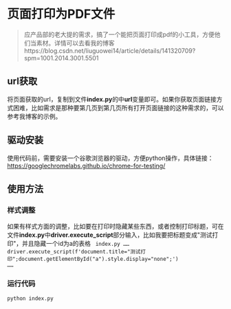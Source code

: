 # 页面打印为PDF文件
<blockquote>应产品部的老大提的需求，搞了一个能把页面打印成pdf的小工具，方便他们当素材。详情可以去看我的博客https://blog.csdn.net/liuguowei14/article/details/141320709?spm=1001.2014.3001.5501
</blockquote>

## url获取
将页面获取的url，复制到文件**index.py**的中**url**变量即可。如果你获取页面链接方式困难，比如需求是那种要第几页到第几页所有打开页面链接的这种需求的，可以参考我博客的示例。

## 驱动安装
使用代码前，需要安装一个谷歌浏览器的驱动，方便python操作，具体链接：https://googlechromelabs.github.io/chrome-for-testing/

## 使用方法
### 样式调整
如果有样式方面的调整，比如要在打印时隐藏某些东西，或者控制打印标题，可在文件**index.py**中**driver.execute_script**部分输入，比如我要把标题变成"测试打印"，并且隐藏一个id为a的表格
<code>
index.py
……
    driver.execute_script(f'document.title="测试打印";document.getElementById("a").style.display="none";')
……
</code>
### 运行代码
<code>python index.py</code>
